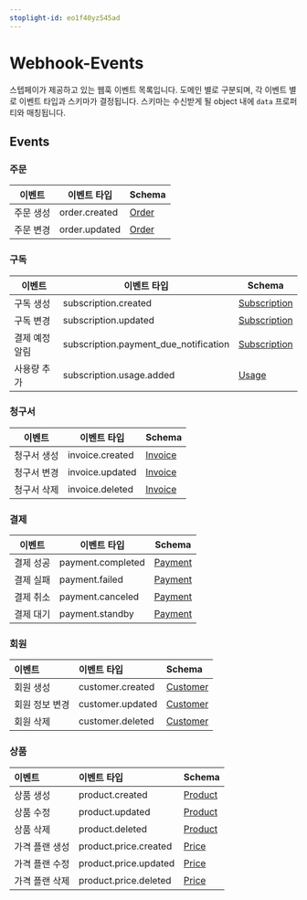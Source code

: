 ```yaml
---
stoplight-id: eo1f40yz545ad
---
```


# Webhook-Events

스텝페이가 제공하고 있는 웹훅 이벤트 목록입니다. 도메인 별로 구분되며, 각 이벤트 별로 이벤트 타입과 스키마가 결정됩니다. 스키마는 수신받게 될 object 내에 `data` 프로퍼티와 매칭됩니다.

## Events

### 주문

| 이벤트   | 이벤트 타입        | Schema                                                     |
| ----- | ------------- | ---------------------------------------------------------- |
| 주문 생성 | order.created | [Order](https://docs.develop.steppay.kr/docs/guide/oq1uku3n52qax-webhook-schema#order) |
| 주문 변경 | order.updated | [Order](https://docs.develop.steppay.kr/docs/guide/oq1uku3n52qax-webhook-schema#order) |

### 구독

| 이벤트      | 이벤트 타입                                | Schema                                                                   |
| -------- | ------------------------------------- | ------------------------------------------------------------------------ |
| 구독 생성    | subscription.created                  | [Subscription](https://docs.develop.steppay.kr/docs/guide/oq1uku3n52qax-webhook-schema#subscription) |
| 구독 변경    | subscription.updated                  | [Subscription](https://docs.develop.steppay.kr/docs/guide/oq1uku3n52qax-webhook-schema#subscription) |
| 결제 예정 알림 | subscription.payment_due_notification | [Subscription](https://docs.develop.steppay.kr/docs/guide/oq1uku3n52qax-webhook-schema#subscription) |
| 사용량 추가   | subscription.usage.added              | [Usage](https://docs.develop.steppay.kr/docs/guide/oq1uku3n52qax-webhook-schema#usage)               |

### 청구서

| 이벤트    | 이벤트 타입          | Schema                                                         |
| ------ | --------------- | -------------------------------------------------------------- |
| 청구서 생성 | invoice.created | [Invoice](https://docs.develop.steppay.kr/docs/guide/oq1uku3n52qax-webhook-schema#invoice) |
| 청구서 변경 | invoice.updated | [Invoice](https://docs.develop.steppay.kr/docs/guide/oq1uku3n52qax-webhook-schema#invoice) |
| 청구서 삭제 | invoice.deleted | [Invoice](https://docs.develop.steppay.kr/docs/guide/oq1uku3n52qax-webhook-schema#invoice) |

### 결제

| 이벤트   | 이벤트 타입            | Schema                                                         |
| ----- | ----------------- | -------------------------------------------------------------- |
| 결제 성공 | payment.completed | [Payment](https://docs.develop.steppay.kr/docs/guide/oq1uku3n52qax-webhook-schema#payment) |
| 결제 실패 | payment.failed    | [Payment](https://docs.develop.steppay.kr/docs/guide/oq1uku3n52qax-webhook-schema#payment) |
| 결제 취소 | payment.canceled  | [Payment](https://docs.develop.steppay.kr/docs/guide/oq1uku3n52qax-webhook-schema#payment) |
| 결제 대기 | payment.standby   | [Payment](https://docs.develop.steppay.kr/docs/guide/oq1uku3n52qax-webhook-schema#payment) |

### 회원

| 이벤트       | 이벤트 타입           | Schema                                                           |
| :--------- | :--------------- | :--------------------------------------------------------------- |
| 회원 생성     | customer.created | [Customer](https://docs.develop.steppay.kr/docs/guide/oq1uku3n52qax-webhook-schema#customer) |
| 회원 정보 변경 | customer.updated | [Customer](https://docs.develop.steppay.kr/docs/guide/oq1uku3n52qax-webhook-schema#customer) |
| 회원 삭제     | customer.deleted | [Customer](https://docs.develop.steppay.kr/docs/guide/oq1uku3n52qax-webhook-schema#customer) |

### 상품

| 이벤트      | 이벤트 타입                | Schema                                                         |
| :------- | :-------------------- | :------------------------------------------------------------- |
| 상품 생성    | product.created       | [Product](https://docs.develop.steppay.kr/docs/guide/oq1uku3n52qax-webhook-schemaproduct) |
| 상품 수정    | product.updated       | [Product](https://docs.develop.steppay.kr/docs/guide/oq1uku3n52qax-webhook-schemaproduct) |
| 상품 삭제    | product.deleted       | [Product](https://docs.develop.steppay.kr/docs/guide/oq1uku3n52qax-webhook-schemaproduct) |
| 가격 플랜 생성 | product.price.created | [Price](https://docs.develop.steppay.kr/docs/guide/oq1uku3n52qax-webhook-schema#price)     |
| 가격 플랜 수정 | product.price.updated | [Price](https://docs.develop.steppay.kr/docs/guide/oq1uku3n52qax-webhook-schema#price)     |
| 가격 플랜 삭제 | product.price.deleted | [Price](https://docs.develop.steppay.kr/docs/guide/oq1uku3n52qax-webhook-schema#price)     |

</br>

